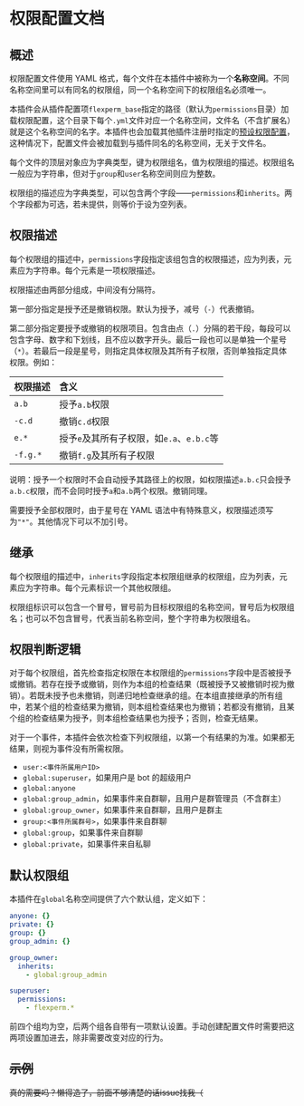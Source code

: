 # 权限配置文档

## 概述

权限配置文件使用 YAML 格式，每个文件在本插件中被称为一个**名称空间**。不同名称空间里可以有同名的权限组，同一个名称空间下的权限组名必须唯一。

本插件会从插件配置项`flexperm_base`指定的路径（默认为`permissions`目录）加载权限配置，这个目录下每个`.yml`文件对应一个名称空间，文件名（不含扩展名）就是这个名称空间的名字。本插件也会加载其他插件注册时指定的[预设权限配置](interface.md#preset)，这种情况下，配置文件会被加载到与插件同名的名称空间，无关于文件名。

每个文件的顶层对象应为字典类型，键为权限组名，值为权限组的描述。权限组名一般应为字符串，但对于`group`和`user`名称空间则应为整数。

权限组的描述应为字典类型，可以包含两个字段——`permissions`和`inherits`。两个字段都为可选，若未提供，则等价于设为空列表。

## 权限描述

每个权限组的描述中，`permissions`字段指定该组包含的权限描述，应为列表，元素应为字符串。每个元素是一项权限描述。

权限描述由两部分组成，中间没有分隔符。

第一部分指定是授予还是撤销权限。默认为授予，减号（`-`）代表撤销。

第二部分指定要授予或撤销的权限项目。包含由点（`.`）分隔的若干段，每段可以包含字母、数字和下划线，且不应以数字开头。最后一段也可以是单独一个星号（`*`）。若最后一段是星号，则指定具体权限及其所有子权限，否则单独指定具体权限。例如：

| 权限描述 | 含义                                      |
| :------- | :---------------------------------------- |
| `a.b`    | 授予`a.b`权限                             |
| `-c.d`   | 撤销`c.d`权限                             |
| `e.*`    | 授予`e`及其所有子权限，如`e.a`、`e.b.c`等 |
| `-f.g.*` | 撤销`f.g`及其所有子权限                   |

说明：授予一个权限时不会自动授予其路径上的权限，如权限描述`a.b.c`只会授予`a.b.c`权限，而不会同时授予`a`和`a.b`两个权限。撤销同理。

需要授予全部权限时，由于星号在 YAML 语法中有特殊意义，权限描述须写为`"*"`。其他情况下可以不加引号。

## 继承

每个权限组的描述中，`inherits`字段指定本权限组继承的权限组，应为列表，元素应为字符串。每个元素标识一个其他权限组。

权限组标识可以包含一个冒号，冒号前为目标权限组的名称空间，冒号后为权限组名；也可以不包含冒号，代表当前名称空间，整个字符串为权限组名。

## 权限判断逻辑

对于每个权限组，首先检查指定权限在本权限组的`permissions`字段中是否被授予或撤销。若存在授予或撤销，则作为本组的检查结果（既被授予又被撤销时视为撤销）。若既未授予也未撤销，则递归地检查继承的组。在本组直接继承的所有组中，若某个组的检查结果为撤销，则本组检查结果也为撤销；若都没有撤销，且某个组的检查结果为授予，则本组检查结果也为授予；否则，检查无结果。

对于一个事件，本插件会依次检查下列权限组，以第一个有结果的为准。如果都无结果，则视为事件没有所需权限。

- `user:<事件所属用户ID>`
- `global:superuser`，如果用户是 bot 的超级用户
- `global:anyone`
- `global:group_admin`，如果事件来自群聊，且用户是群管理员（不含群主）
- `global:group_owner`，如果事件来自群聊，且用户是群主
- `group:<事件所属群号>`，如果事件来自群聊
- `global:group`，如果事件来自群聊
- `global:private`，如果事件来自私聊

## 默认权限组

本插件在`global`名称空间提供了六个默认组，定义如下：

```yaml
anyone: {}
private: {}
group: {}
group_admin: {}

group_owner:
  inherits:
    - global:group_admin

superuser:
  permissions:
    - flexperm.*
```

前四个组均为空，后两个组各自带有一项默认设置。手动创建配置文件时需要把这两项设置加进去，除非需要改变对应的行为。

## ~~示例~~

~~真的需要吗？懒得造了，前面不够清楚的话issue找我（~~

